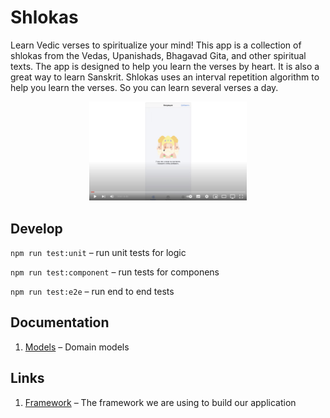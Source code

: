 # Shlokas
Learn Vedic verses to spiritualize your mind! This app is a collection of shlokas from the Vedas, Upanishads, Bhagavad Gita, and other spiritual texts. The app is designed to help you learn the verses by heart. It is also a great way to learn Sanskrit. Shlokas uses an interval repetition algorithm to help you learn the verses. So you can learn several verses a day.


<p align="center">
  <a href="https://www.youtube.com/watch?v=pABmYgurXCg">
    <img src="https://raw.githubusercontent.com/akdasa-studios/shlokas/main/docs/video.jpeg" width="50%">
  </a>
</p>

## Develop
`npm run test:unit` – run unit tests for logic

`npm run test:component` – run tests for componens

`npm run test:e2e` – run end to end tests

## Documentation
1. [Models](./docs/models.md) – Domain models

## Links
1. [Framework](https://github.com/akdasa-studios/framework) – The framework we are using to build our application
